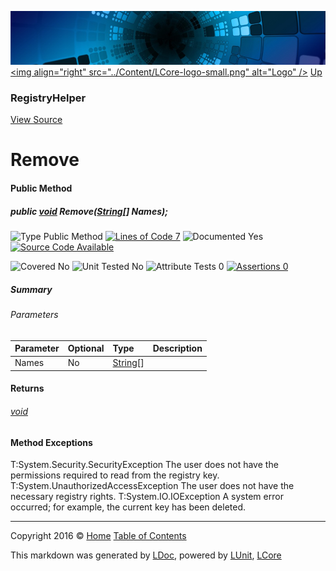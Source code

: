 ![](../Content/LCore-banner-small.png "")
[&lt;img align=&quot;right&quot; src=&quot;../Content/LCore-logo-small.png&quot; alt=&quot;Logo&quot; /&gt;](../../README.md)
[Up](RegistryHelper.md)

### RegistryHelper
[View Source](../Tools/RegistryHelper.cs)

# Remove

#### Public Method

##### public <a href="https://msdn.microsoft.com/en-us/library/system.void.aspx" alt="">void</a> Remove(<a href="https://msdn.microsoft.com/en-us/library/system.string.aspx" alt="">String</a>[] Names);

![Type Public Method](http://b.repl.ca/v1/Type-Public%20Method-Blue.png "") [![Lines of Code 7](http://b.repl.ca/v1/Lines%20of%20Code-7-blue.png "")](../Tools/RegistryHelper.cs#L27)    ![Documented Yes](http://b.repl.ca/v1/Documented-Yes-brightgreen.png "") [![Source Code Available](http://b.repl.ca/v1/Source%20Code-Available-brightgreen.png "")](../Tools/RegistryHelper.cs#L27)

![Covered No](http://b.repl.ca/v1/Covered-No-red.png "") ![Unit Tested No](http://b.repl.ca/v1/Unit%20Tested-No-lightgrey.png "") ![Attribute Tests 0](http://b.repl.ca/v1/Attribute%20Tests-0-lightgrey.png "") [![Assertions 0](http://b.repl.ca/v1/Assertions-0-lightgrey.png "")](../Tools/RegistryHelper.cs)

##### Summary


###### Parameters

Parameter | Optional | Type | Description
:---  | :---  | :---  | :--- 
Names | No | [String](https://msdn.microsoft.com/en-us/library/system.string.aspx)[] | 


#### Returns

###### [void](https://msdn.microsoft.com/en-us/library/system.void.aspx)

#### Method Exceptions
T:System.Security.SecurityException The user does not have the permissions required to read from the registry key. 
T:System.UnauthorizedAccessException The user does not have the necessary registry rights.
T:System.IO.IOException A system error occurred; for example, the current key has been deleted.



---

Copyright 2016 &copy; [Home](../../README.md) [Table of Contents](../../TableOfContents.md)

This markdown was generated by [LDoc](https://github.com/CodeSingularity/LDoc), powered by [LUnit](https://github.com/CodeSingularity/LUnit), [LCore](https://github.com/CodeSingularity/LCore)
